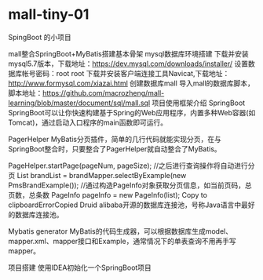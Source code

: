 # mall-tiny-01
SpingBoot 的小项目

mall整合SpringBoot+MyBatis搭建基本骨架
mysql数据库环境搭建
下载并安装mysql5.7版本，下载地址：https://dev.mysql.com/downloads/installer/
设置数据库帐号密码：root root
下载并安装客户端连接工具Navicat,下载地址：http://www.formysql.com/xiazai.html
创建数据库mall
导入mall的数据库脚本，脚本地址：https://github.com/macrozheng/mall-learning/blob/master/document/sql/mall.sql
项目使用框架介绍
SpringBoot
SpringBoot可以让你快速构建基于Spring的Web应用程序，内置多种Web容器(如Tomcat)，通过启动入口程序的main函数即可运行。

PagerHelper
MyBatis分页插件，简单的几行代码就能实现分页，在与SpringBoot整合时，只要整合了PagerHelper就自动整合了MyBatis。

PageHelper.startPage(pageNum, pageSize);
//之后进行查询操作将自动进行分页
List<PmsBrand> brandList = brandMapper.selectByExample(new PmsBrandExample());
//通过构造PageInfo对象获取分页信息，如当前页码，总页数，总条数
PageInfo<PmsBrand> pageInfo = new PageInfo<PmsBrand>(list);
Copy to clipboardErrorCopied
Druid
alibaba开源的数据库连接池，号称Java语言中最好的数据库连接池。

Mybatis generator
MyBatis的代码生成器，可以根据数据库生成model、mapper.xml、mapper接口和Example，通常情况下的单表查询不用再手写mapper。

项目搭建
使用IDEA初始化一个SpringBoot项目
